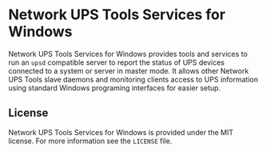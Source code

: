 # Network UPS Tools Services for Windows

Network UPS Tools Services for Windows provides tools and services to run an `upsd` compatible
server to report the status of UPS devices connected to a system or server in master mode.  It
allows other Network UPS Tools slave daemons and monitoring clients access to UPS information using
standard Windows programing interfaces for easier setup.

## License

Network UPS Tools Services for Windows is provided under the MIT license.  For more information see
the `LICENSE` file.
